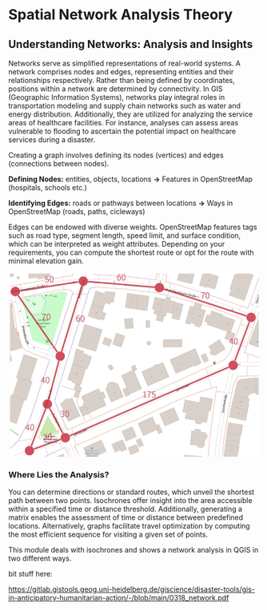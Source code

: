 # Spatial Network Analysis Theory


## Understanding Networks: Analysis and Insights
Networks serve as simplified representations of real-world systems. A network comprises nodes and edges, representing entities and their relationships respectively. Rather than being defined by coordinates, positions within a network are determined by connectivity. In GIS (Geographic Information Systems), networks play integral roles in transportation modeling and supply chain networks such as water and energy distribution. Additionally, they are utilized for analyzing the service areas of healthcare facilities. For instance, analyses can assess areas vulnerable to flooding to ascertain the potential impact on healthcare services during a disaster.


 Creating a graph involves defining its nodes (vertices) and edges (connections between nodes). 
 
 **Defining Nodes:** entities, objects, locations **&rarr;** Features in OpenStreetMap (hospitals, schools etc.)

 **Identifying Edges:** roads or pathways between locations **&rarr;** Ways in OpenStreetMap (roads, paths, cicleways)

 Edges can be endowed with diverse weights. OpenStreetMap features tags such as road type, segment length, speed limit, and surface condition, which can be interpreted as weight attributes. Depending on your requirements, you can compute the shortest route or opt for the route with minimal elevation gain.
 
  <div style="text-align:center;">
  <img src="/fig/Network.png" width="500" height="370">
  </div>

### Where Lies the Analysis?
You can determine directions or standard routes, which unveil the shortest path between two points. Isochrones offer insight into the area accessible within a specified time or distance threshold. Additionally, generating a matrix enables the assessment of time or distance between predefined locations. Alternatively, graphs facilitate travel optimization by computing the most efficient sequence for visiting a given set of points.


This module deals with isochrones and shows a network analysis in QGIS in two different ways.


bit stuff here:

https://gitlab.gistools.geog.uni-heidelberg.de/giscience/disaster-tools/gis-in-anticipatory-humanitarian-action/-/blob/main/0318_network.pdf
